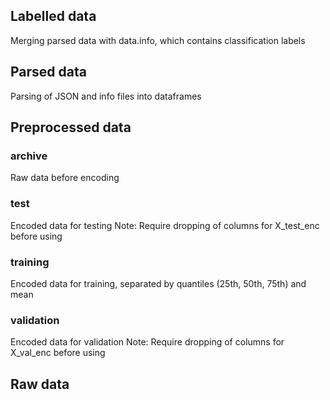 ## Labelled data
Merging parsed data with data.info, which contains classification labels

## Parsed data
Parsing of JSON and info files into dataframes

## Preprocessed data
### archive
Raw data before encoding
### test
Encoded data for testing 
Note: Require dropping of columns for X_test_enc before using
### training
Encoded data for training, separated by quantiles (25th, 50th, 75th) and mean
### validation
Encoded data for validation
Note: Require dropping of columns for X_val_enc before using

## Raw data